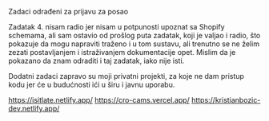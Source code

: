 Zadaci odrađeni za prijavu za posao

Zadatak 4. nisam radio jer nisam u potpunosti upoznat sa Shopify schemama, ali sam ostavio od prošlog puta zadatak, koji je valjao i radio, što pokazuje da mogu napraviti traženo i u tom sustavu, ali trenutno se ne želim zezati postavljanjem i istraživanjem dokumentacije opet. Mislim da je pokazano da znam odraditi i taj zadatak, iako nije isti.

Dodatni zadaci zapravo su moji privatni projekti, za koje ne dam pristup kodu jer će u budućnosti ići u širu i javnu uporabu.

https://isitlate.netlify.app/
https://cro-cams.vercel.app/
https://kristianbozic-dev.netlify.app/
